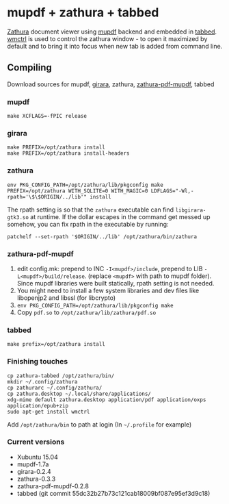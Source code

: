 # mupdf + zathura + tabbed

[Zathura](https://pwmt.org/projects/zathura) document viewer using [mupdf](http://mupdf.com) backend and embedded in [tabbed](http://tools.suckless.org/tabbed). [wmctrl](https://sites.google.com/site/tstyblo//wmctrl) is used to control the zathura window - to open it maximized by default and to bring it into focus when new tab is added from command line.

## Compiling

Download sources for mupdf, [girara](https://pwmt.org/projects/girara), zathura, [zathura-pdf-mupdf](https://pwmt.org/projects/zathura-pdf-mupdf), tabbed

### mupdf

`make XCFLAGS=-fPIC release`

### girara

```
make PREFIX=/opt/zathura install
make PREFIX=/opt/zathura install-headers
```

### zathura

`env PKG_CONFIG_PATH=/opt/zathura/lib/pkgconfig make PREFIX=/opt/zathura WITH_SQLITE=0 WITH_MAGIC=0 LDFLAGS="-Wl,-rpath='\$\$ORIGIN/../lib'" install`

The rpath setting is so that the `zathura` executable can find `libgirara-gtk3.so` at runtime. If the dollar escapes in the command get messed up somehow, you can fix rpath in the executable by running:

`patchelf --set-rpath '$ORIGIN/../lib' /opt/zathura/bin/zathura`

### zathura-pdf-mupdf

1. edit config.mk: prepend to INC `-I<mupdf>/include`, prepend to LIB `-L<mupdf>/build/release`. (replace `<mupdf>` with path to mupdf folder). Since mupdf libraries were built statically, rpath setting is not needed.
2. You might need to install a few system libraries and dev files like libopenjp2 and libssl (for libcrypto)
3. `env PKG_CONFIG_PATH=/opt/zathura/lib/pkgconfig make`
4. Copy `pdf.so` to `/opt/zathura/lib/zathura/pdf.so`

### tabbed

`make prefix=/opt/zathura install`

### Finishing touches

```
cp zathura-tabbed /opt/zathura/bin/
mkdir ~/.config/zathura
cp zathurarc ~/.config/zathura/
cp zathura.desktop ~/.local/share/applications/
xdg-mime default zathura.desktop application/pdf application/oxps application/epub+zip
sudo apt-get install wmctrl
```

Add `/opt/zathura/bin` to path at login (In `~/.profile` for example)

### Current versions

 - Xubuntu 15.04
 - mupdf-1.7a
 - girara-0.2.4
 - zathura-0.3.3
 - zathura-pdf-mupdf-0.2.8
 - tabbed (git commit 55dc32b27b73c121cab18009bf087e95ef3d9c18)
